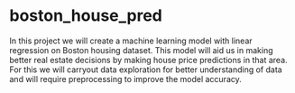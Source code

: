 # boston_house_pred
In this project we will create a machine learning model with linear regression on Boston housing dataset. This model will aid us in making better real estate decisions by making house price predictions in that area. For this we will carryout data exploration for better understanding of data and will require preprocessing to improve the model accuracy.
